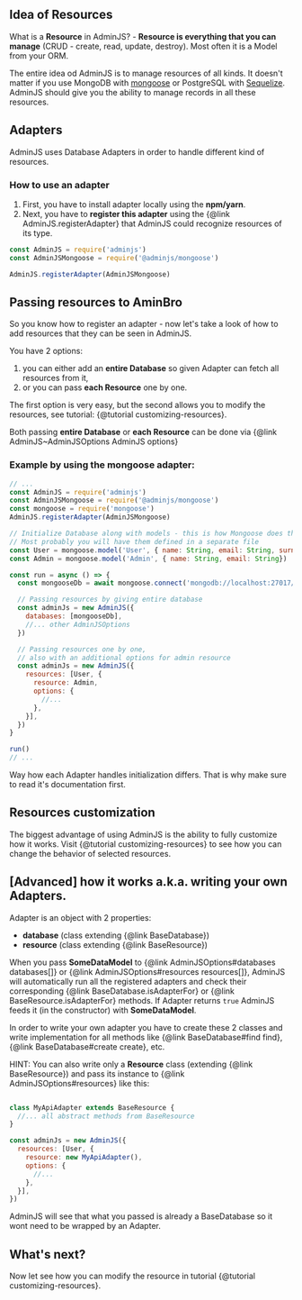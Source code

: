 ## Idea of Resources

What is a __Resource__ in AdminJS? - __Resource is everything that you can manage__
(CRUD - create, read, update, destroy). Most often it is a Model from your ORM.

The entire idea od AdminJS is to manage resources of all kinds. It doesn't matter if you
use MongoDB with [mongoose](http://mongoosejs.com) or PostgreSQL with [Sequelize](http://sequelizejs.com).
AdminJS should give you the ability to manage records in all these resources.

## Adapters

AdminJS uses Database Adapters in order to handle different kind of resources.

### How to use an adapter

1. First, you have to install adapter locally using the __npm/yarn__.
2. Next, you have to __register this adapter__ using the {@link AdminJS.registerAdapter} 
that AdminJS could recognize resources of its type.

```javascript
const AdminJS = require('adminjs')
const AdminJSMongoose = require('@adminjs/mongoose')

AdminJS.registerAdapter(AdminJSMongoose)
```

## Passing resources to AminBro

So you know how to register an adapter - now let's take a look of how to add resources that
they can be seen in AdminJS.

You have 2 options:

1. you can either add an __entire Database__ so given Adapter can fetch all resources from it, 
2. or you can pass __each Resource__ one by one.

The first option is very easy, but the second allows you to modify the resources, see tutorial: {@tutorial customizing-resources}.

Both passing __entire Database__ or __each Resource__ can be done via {@link AdminJS~AdminJSOptions AdminJS options}

### Example by using the mongoose adapter:

```javascript
// ...
const AdminJS = require('adminjs')
const AdminJSMongoose = require('@adminjs/mongoose')
const mongoose = require('mongoose')
AdminJS.registerAdapter(AdminJSMongoose)

// Initialize Database along with models - this is how Mongoose does this.
// Most probably you will have them defined in a separate file
const User = mongoose.model('User', { name: String, email: String, surname: String })
const Admin = mongoose.model('Admin', { name: String, email: String})

const run = async () => {
  const mongooseDb = await mongoose.connect('mongodb://localhost:27017/test', { useNewUrlParser: true })

  // Passing resources by giving entire database
  const adminJs = new AdminJS({
    databases: [mongooseDb],
    //... other AdminJSOptions
  })

  // Passing resources one by one,
  // also with an additional options for admin resource
  const adminJs = new AdminJS({
    resources: [User, {
      resource: Admin,
      options: {
        //...
      },
    }],
  })
}

run()
// ...
```

Way how each Adapter handles initialization differs. That is why make sure to read it's documentation first.

## Resources customization

The biggest advantage of using AdminJS is the ability to fully customize how it works. Visit {@tutorial customizing-resources} to see how you can change the behavior of selected resources.

## [Advanced] how it works a.k.a. writing your own Adapters.

Adapter is an object with 2 properties:

* **database** (class extending {@link BaseDatabase})
* **resource** (class extending {@link BaseResource})

When you pass **SomeDataModel** to {@link AdminJSOptions#databases databases[]} or {@link AdminJSOptions#resources resources[]}, AdminJS will automatically run all the registered adapters and check
their corresponding {@link BaseDatabase.isAdapterFor} or {@link BaseResource.isAdapterFor} methods. If Adapter returns `true` AdminJS feeds it (in the constructor) with **SomeDataModel**.

In order to write your own adapter you have to create these 2 classes and write implementation for all
methods like {@link BaseDatabase#find find}, {@link BaseDatabase#create create}, etc.

HINT: You can also write only a **Resource** class (extending {@link BaseResource}) and pass its instance
to {@link AdminJSOptions#resources} like this:

```javascript

class MyApiAdapter extends BaseResource {
  //... all abstract methods from BaseResource
}

const adminJs = new AdminJS({
  resources: [User, {
    resource: new MyApiAdapter(),
    options: {
      //...
    },
  }],
})
```

AdminJS will see that what you passed is already a BaseDatabase so it wont need to be wrapped by an Adapter.

## What's next?

Now let see how you can modify the resource in tutorial {@tutorial customizing-resources}.
